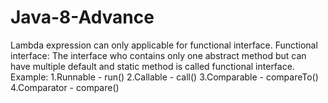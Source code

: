 # Java-8-Advance
Lambda expression can only applicable for functional interface.
Functional interface: The interface who contains only one abstract method but can have multiple default and static method is called functional interface.
Example: 
1.Runnable - run()
2.Callable - call()
3.Comparable - compareTo()
4.Comparator - compare()










